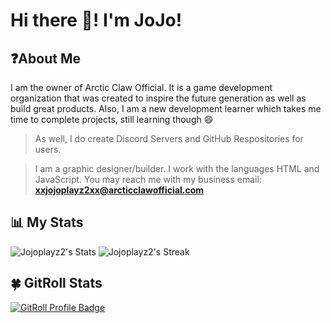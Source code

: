 # Hi there 👋! I'm JoJo!
## ❓About Me
I am the owner of Arctic Claw Official. It is a game development organization that was created to inspire the future generation as well as build great products. Also, I am a new development learner which takes me time to complete projects, still learning though 😄
> As well, I do create Discord Servers and GitHub Respositories for users.

> I am a graphic designer/builder. I work with the languages HTML and JavaScript.
> You may reach me with my business email: **xxjojoplayz2xx@arcticclawofficial.com**

## 📊 My Stats
![Jojoplayz2's Stats](https://github-readme-stats.vercel.app/api?username=Jojoplayz2&theme=midnight-purple&show_icons=true&hide_border=false&count_private=true)
![Jojoplayz2's Streak](https://github-readme-streak-stats.herokuapp.com/?user=Jojoplayz2&theme=midnight-purple&hide_border=false)

## 🍀 GitRoll Stats
<a href="https://gitroll.io/profile/uQAPbIsL88qQEgPbrI5ITBlrJefM2" target="_blank"><img src="https://gitroll.io/api/badges/profiles/v1/uQAPbIsL88qQEgPbrI5ITBlrJefM2?theme=retro" alt="GitRoll Profile Badge"/></a>
